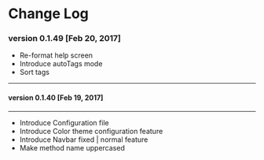 # Change Log

### version 0.1.49 [Feb 20, 2017]
 - Re-format help screen
 - Introduce autoTags mode
 - Sort tags


-------------
#### version 0.1.40 [Feb 19, 2017]
-------------
 - Introduce Configuration file
 - Introduce Color theme configuration feature
 - Introduce Navbar fixed | normal feature
 - Make method name uppercased
